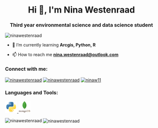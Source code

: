 <h1 align="center">Hi 👋, I'm Nina Westenraad</h1>
<h3 align="center">Third year environmental science and data science student</h3>

<p align="left"> <img src="https://komarev.com/ghpvc/?username=ninawestenraad&label=Profile%20views&color=0e75b6&style=flat" alt="ninawestenraad" /> </p>

- 🌱 I’m currently learning **Arcgis, Python, R**

- 📫 How to reach me **nina.westenraad@outlook.com**

<h3 align="left">Connect with me:</h3>
<p align="left">
<a href="https://linkedin.com/in/ninawestenraad" target="blank"><img align="center" src="https://raw.githubusercontent.com/rahuldkjain/github-profile-readme-generator/master/src/images/icons/Social/linked-in-alt.svg" alt="ninawestenraad" height="30" width="40" /></a>
<a href="https://kaggle.com/ninawestenraad" target="blank"><img align="center" src="https://raw.githubusercontent.com/rahuldkjain/github-profile-readme-generator/master/src/images/icons/Social/kaggle.svg" alt="ninawestenraad" height="30" width="40" /></a>
<a href="https://www.leetcode.com/ninaw11" target="blank"><img align="center" src="https://raw.githubusercontent.com/rahuldkjain/github-profile-readme-generator/master/src/images/icons/Social/leet-code.svg" alt="ninaw11" height="30" width="40" /></a>
</p>

<h3 align="left">Languages and Tools:</h3>
<p align="left"> 
<a href="https://www.python.org" target="_blank" rel="noreferrer"> <img src="https://raw.githubusercontent.com/devicons/devicon/master/icons/python/python-original.svg" alt="python" width="40" height="40"/> </a> 
<a href="https://www.mongodb.com/" target="_blank" rel="noreferrer"> <img src="https://raw.githubusercontent.com/devicons/devicon/master/icons/mongodb/mongodb-original-wordmark.svg" alt="mongodb" width="40" height="40"/> </a>
</p>

<p><img align="left" src="https://github-readme-stats.vercel.app/api/top-langs?username=ninawestenraad&show_icons=true&locale=en&layout=compact" alt="ninawestenraad" /></p>

<p>&nbsp;<img align="center" src="https://github-readme-stats.vercel.app/api?username=ninawestenraad&show_icons=true&locale=en" alt="ninawestenraad" /></p>
